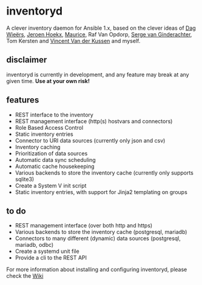 # inventoryd
A clever inventory daemon for Ansible 1.x, based on the clever ideas of [Dag Wieërs](https://github.com/dagwieers), [Jeroen Hoekx](https://github.com/jhoekx), [Maurice](https://github.com/mho), Raf Van Opdorp, [Serge van Ginderachter](https://github.com/srvg), Tom Kersten and [Vincent Van der Kussen](https://github.com/vincentvdk) and myself.
## disclaimer
inventoryd is currently in development, and any feature may break at any given time.
**Use at your own risk!**
## features
+ REST interface to the inventory
+ REST management interface (http(s) hostvars and connectors)
+ Role Based Access Control
+ Static inventory entries
+ Connector to URI data sources (currently only json and csv)
+ Inventory caching
+ Prioritization of data sources
+ Automatic data sync scheduling
+ Automatic cache housekeeping
+ Various backends to store the inventory cache (currently only supports sqlite3)
+ Create a System V init script
+ Static inventory entries, with support for Jinja2 templating on groups

## to do
+ REST management interface (over both http and https)
+ Various backends to store the inventory cache (postgresql, mariadb)
+ Connectors to many different (dynamic) data sources (postgresql, mariadb, odbc)
+ Create a systemd unit file
+ Provide a cli to the REST API

For more information about installing and configuring inventoryd, please check the [Wiki](https://github.com/bushvin/inventoryd/wiki)
